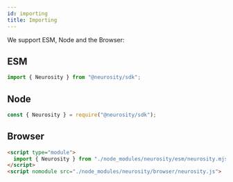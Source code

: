 ```yaml
---
id: importing
title: Importing
---
```


We support ESM, Node and the Browser:

## ESM

```js
import { Neurosity } from "@neurosity/sdk";
```

## Node

```js
const { Neurosity } = require("@neurosity/sdk");
```

## Browser

```html
<script type="module">
  import { Neurosity } from "./node_modules/neurosity/esm/neurosity.mjs";
</script>
<script nomodule src="./node_modules/neurosity/browser/neurosity.js">
```
